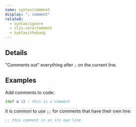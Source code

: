 ```yaml
---
name: syntax/comment
display: "; comment"
related:
  - syntax/ignore
  - cljs.core/comment
  - syntax/shebang
---
```


## Details

"Comments out" everything after `;` on the current line.


## Examples

Add comments to code:

```clj
(def a 1) ; this is a comment
```

It is common to use `;;` for comments that have their own line:

```clj
;; this comment is on its own line
```